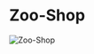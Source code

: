 # Zoo-Shop
![Zoo-Shop](https://github.com/Ahmadjon-Ergashev/Zoo-Shop/assets/86433203/5a6273a7-97b0-4720-a3b6-6f93acf302e3)
